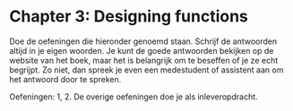 # Chapter 3: Designing functions

Doe de oefeningen die hieronder genoemd staan. Schrijf de antwoorden altijd in je eigen woorden. Je kunt de goede antwoorden bekijken op de website van het boek, maar het is belangrijk om te beseffen of je ze echt begrijpt. Zo niet, dan spreek je even een medestudent of assistent aan om het antwoord door te spreken.

Oefeningen: 1, 2. De overige oefeningen doe je als inleveropdracht.
